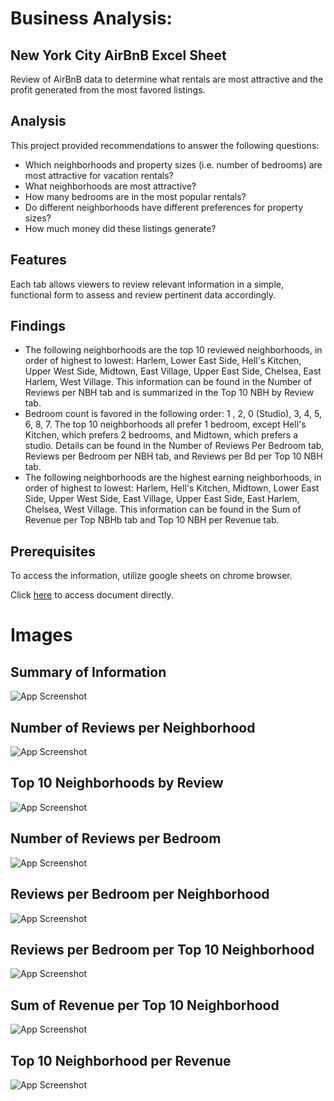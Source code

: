 
# Business Analysis:  
## New York City AirBnB Excel Sheet

Review of AirBnB data to determine what rentals are most attractive and the profit generated from the most favored listings. 

## Analysis
This project provided recommendations to answer the following questions:
- Which neighborhoods and property sizes (i.e. number of bedrooms) are most attractive for vacation rentals?
- What neighborhoods are most attractive?
- How many bedrooms are in the most popular rentals? 
- Do different neighborhoods have different preferences for property sizes?
- How much money did these listings generate?

## Features
Each tab allows viewers to review relevant information in a simple, functional form to assess and review pertinent data accordingly. 

## Findings
- The following neighborhoods are the top 10 reviewed neighborhoods, in order of highest to lowest: Harlem, Lower East Side, Hell's Kitchen, Upper West Side, Midtown, East Village, Upper East Side, Chelsea, East Harlem, West Village. This information can be found in the Number of Reviews per NBH tab and is summarized in the Top 10 NBH by Review tab.
- Bedroom count is favored in the following order: 1 , 2, 0 (Studio), 3, 4, 5, 6, 8, 7.  The top 10 neighborhoods all prefer 1 bedroom, except Hell's Kitchen, which prefers 2 bedrooms, and Midtown, which prefers a studio. Details can be found in the Number of Reviews Per Bedroom tab, Reviews per Bedroom per NBH tab, and Reviews per Bd per Top 10 NBH tab.
- The following neighborhoods are the highest earning neighborhoods, in order of highest to lowest: Harlem, Hell's Kitchen, Midtown, Lower East Side, Upper West Side, East Village, Upper East Side, East Harlem, Chelsea, West Village. This information can be found in the Sum of Revenue per Top NBHb tab and Top 10 NBH per Revenue tab.

## Prerequisites 
To access the information, utilize google sheets on chrome browser.  

Click [here](https://docs.google.com/spreadsheets/d/1W9gfT8hIRsnP9PVvCvkoAFkpUeZi0AxZLFoykeSzANw/edit?usp=sharing) to access document directly. 










# Images

## Summary of Information  
![App Screenshot](https://github.com/user-attachments/assets/1e43928b-7a89-4780-8fe7-737b175596d6)

## Number of Reviews per Neighborhood 
![App Screenshot](https://github.com/user-attachments/assets/dc33f6a1-8237-4fac-b8dc-ea74d2fb9e03)

## Top 10 Neighborhoods by Review 
![App Screenshot](https://github.com/user-attachments/assets/24bbd25c-d54e-4104-b1df-839e243ab544)

## Number of Reviews per Bedroom 
![App Screenshot](https://github.com/user-attachments/assets/4de282f7-6948-42ad-80b8-0afede98ab09)

## Reviews per Bedroom per Neighborhood 
![App Screenshot](https://github.com/user-attachments/assets/86a6253f-9786-4380-8320-380cf21413d4)

## Reviews per Bedroom per Top 10 Neighborhood 
![App Screenshot](https://github.com/user-attachments/assets/433f31e6-36ea-4c15-b373-b3060dfe5688)

## Sum of Revenue per Top 10 Neighborhood 
![App Screenshot](https://github.com/user-attachments/assets/744a0d93-86ac-4f52-9ecd-04d7c8023cac)

## Top 10 Neighborhood per Revenue 
![App Screenshot](https://github.com/user-attachments/assets/4bbf5bce-399d-4316-9f24-d315d8030928)

